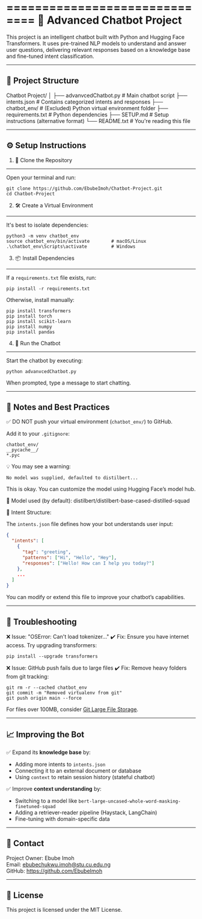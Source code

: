 ==============================
🤖 Advanced Chatbot Project
==============================

This project is an intelligent chatbot built with Python and Hugging Face Transformers. It uses pre-trained NLP models to understand and answer user questions, delivering relevant responses based on a knowledge base and fine-tuned intent classification.

-------------------------------------------------------------------------------
📁 Project Structure
-------------------------------------------------------------------------------

Chatbot Project/
│
├── advanvcedChatbot.py       # Main chatbot script
├── intents.json              # Contains categorized intents and responses
├── chatbot_env/              # (Excluded) Python virtual environment folder
├── requirements.txt          # Python dependencies
├── SETUP.md                  # Setup instructions (alternative format)
└── README.txt                # You're reading this file

-------------------------------------------------------------------------------
⚙️ Setup Instructions
-------------------------------------------------------------------------------

1. 🚀 Clone the Repository
--------------------------
Open your terminal and run:

    git clone https://github.com/EbubeImoh/Chatbot-Project.git
    cd Chatbot-Project

2. 🛠️ Create a Virtual Environment
----------------------------------
It's best to isolate dependencies:

    python3 -m venv chatbot_env
    source chatbot_env/bin/activate        # macOS/Linux
    .\chatbot_env\Scripts\activate         # Windows

3. 📦 Install Dependencies
--------------------------
If a `requirements.txt` file exists, run:

    pip install -r requirements.txt

Otherwise, install manually:

    pip install transformers
    pip install torch
    pip install scikit-learn
    pip install numpy
    pip install pandas

4. 🧠 Run the Chatbot
---------------------
Start the chatbot by executing:

    python advanvcedChatbot.py

When prompted, type a message to start chatting.

-------------------------------------------------------------------------------
🧾 Notes and Best Practices
-------------------------------------------------------------------------------

✅ DO NOT push your virtual environment (`chatbot_env/`) to GitHub.

Add it to your `.gitignore`:

    chatbot_env/
    __pycache__/
    *.pyc

💡 You may see a warning:

    No model was supplied, defaulted to distilbert...

This is okay. You can customize the model using Hugging Face’s model hub.

🔗 Model used (by default): 
    distilbert/distilbert-base-cased-distilled-squad

📁 Intent Structure:

The `intents.json` file defines how your bot understands user input:

```json
{
  "intents": [
    {
      "tag": "greeting",
      "patterns": ["Hi", "Hello", "Hey"],
      "responses": ["Hello! How can I help you today?"]
    },
    ...
  ]
}
```

You can modify or extend this file to improve your chatbot’s capabilities.

-------------------------------------------------------------------------------
🚧 Troubleshooting
-------------------------------------------------------------------------------

❌ Issue: "OSError: Can't load tokenizer..."
✔️ Fix: Ensure you have internet access. Try upgrading transformers:

    pip install --upgrade transformers

❌ Issue: GitHub push fails due to large files
✔️ Fix: Remove heavy folders from git tracking:

    git rm -r --cached chatbot_env
    git commit -m "Removed virtualenv from git"
    git push origin main --force

For files over 100MB, consider [Git Large File Storage](https://git-lfs.github.com).

-------------------------------------------------------------------------------
📈 Improving the Bot
-------------------------------------------------------------------------------

✅ Expand its **knowledge base** by:
- Adding more intents to `intents.json`
- Connecting it to an external document or database
- Using `context` to retain session history (stateful chatbot)

✅ Improve **context understanding** by:
- Switching to a model like `bert-large-uncased-whole-word-masking-finetuned-squad`
- Adding a retriever-reader pipeline (Haystack, LangChain)
- Fine-tuning with domain-specific data

-------------------------------------------------------------------------------
📮 Contact
-------------------------------------------------------------------------------

Project Owner: Ebube Imoh  
Email: ebubechukwu.imoh@stu.cu.edu.ng  
GitHub: https://github.com/EbubeImoh

-------------------------------------------------------------------------------
📝 License
-------------------------------------------------------------------------------

This project is licensed under the MIT License.
```

